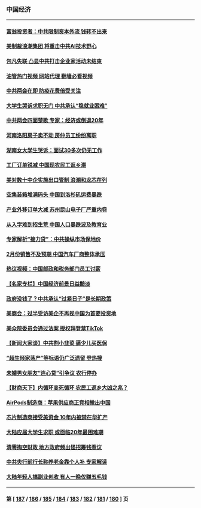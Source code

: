 ### 中国经济
---
#### [富翁投资者：中共限制资本外流 钱转不出来](../../pages/ncid283/n13942831.md?03050445) 
#### [美制裁浪潮集团 将重击中共AI技术野心](../../pages/ncid283/n13942798.md?03050445) 
#### [包凡失联 凸显中共打击企业家活动未结束](../../pages/ncid283/n13942585.md?03050445) 
#### [油管热门视频 网站代理 翻墙必看视频](http://138.2.39.72:81/youtube.html?epic-marker?03050445)
#### [中共两会在即 防疫花费倍受关注](../../pages/ncid283/n13942587.md?03050445) 
#### [大学生哭诉求职无门 中共承认“稳就业困难”](../../pages/ncid283/n13942260.md?03050445) 
#### [中共两会四面楚歌 专家：经济或倒退20年](../../pages/ncid283/n13942270.md?03050445) 
#### [河南洛阳房子卖不动 房仲员工纷纷离职](../../pages/ncid283/n13942000.md?03050445) 
#### [湖南女大学生哭诉：面试30多次仍无工作](../../pages/ncid283/n13942188.md?03050445) 
#### [工厂订单锐减 中国现农民工返乡潮](../../pages/ncid283/n13941947.md?03050445) 
#### [美对数十中企实施出口管制 浪潮和龙芯在列](../../pages/ncid283/n13941870.md?03050445) 
#### [空集装箱堆满码头 中国到洛杉矶运费暴跌](../../pages/ncid283/n13941766.md?03050445) 
#### [产业外移订单大减 苏州昆山电子厂严重内卷](../../pages/ncid283/n13941502.md?03050445) 
#### [从入学难到招生荒 中国人口暴跌波及教育业](../../pages/ncid283/n13941408.md?03050445) 
#### [专家解析“接力贷”：中共操纵市场保地价](../../pages/ncid283/n13941294.md?03050445) 
#### [2月份销售不及预期 中国汽车厂商整体承压](../../pages/ncid283/n13941337.md?03050445) 
#### [热议视频：中国邮政和税务部门员工讨薪](../../pages/ncid283/n13940997.md?03050445) 
#### [【名家专栏】中国经济前景日益黯淡](../../pages/ncid283/n13940788.md?03050445) 
#### [政府没钱了？中共承认“过紧日子”是长期政策](../../pages/ncid283/n13940921.md?03050445) 
#### [美商会：过半受访美企不再视中国为首要投资地](../../pages/ncid283/n13940578.md?03050445) 
#### [美众院委员会通过法案 授权拜登禁TikTok](../../pages/ncid283/n13940834.md?03050445) 
#### [【新闻大家谈】中共割小韭菜 逼少儿买医保](../../pages/ncid283/n13940825.md?03050445) 
#### [“超生倾家荡产”等标语仍广泛遗留 登热搜](../../pages/ncid283/n13940659.md?03050445) 
#### [未婚男女朋友“连心贷”引争议 农行停办](../../pages/ncid283/n13940428.md?03050445) 
#### [【财商天下】内循环变死循环 农民工返乡大凶之兆？](../../pages/ncid283/n13940421.md?03050445) 
#### [AirPods制造商：苹果供应商正竞相撤出中国](../../pages/ncid283/n13940125.md?03050445) 
#### [芯片制造商接受美资金 10年内被禁在华扩产](../../pages/ncid283/n13940080.md?03050445) 
#### [大陆应届大学生求职 或面临20年最困难期](../../pages/ncid283/n13940043.md?03050445) 
#### [清零掏空财政 地方政府频出怪招筹钱惹议](../../pages/ncid283/n13939616.md?03050445) 
#### [中共央行前行长称养老金靠个人补 专家解读](../../pages/ncid283/n13939943.md?03050445) 
#### [大陆年轻人搞副业创收 有人一晚仅赚五毛钱](../../pages/ncid283/n13939841.md?03050445) 

---
#### 第 [ [187](./187.md?03050445) / [186](./186.md?03050445) / [185](./185.md?03050445) / [184](./184.md?03050445) / [183](./183.md?03050445) / [182](./182.md?03050445) / [181](./181.md?03050445) / [180](./180.md?03050445) ] 页
